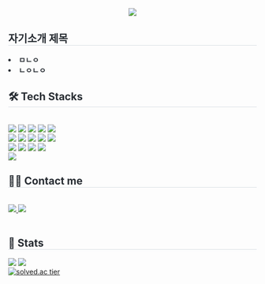 <div align= "center">
    <img src="https://capsule-render.vercel.app/api?type=waving&color=gradient&height=180&text=Hello&animation=scaleIn&fontColor=ffffff&fontSize=60" />
    </div>
    <div style="text-align: left;"> 
    <h2 style="border-bottom: 1px solid #d8dee4; color: #282d33;"> 자기소개 제목 </h2>  
    <div style="font-weight: 700; font-size: 15px; text-align: left; color: #282d33;"> <li> ㅁㄴㅇ</li><li> ㄴㅇㄴㅇ </div> 
    </div>
    <div style="text-align: left;">
    <h2 style="border-bottom: 1px solid #d8dee4; color: #282d33;"> 🛠️ Tech Stacks </h2> <br> 
    <div style="margin: ; text-align: left;" "text-align: left;"> <img src="https://img.shields.io/badge/Android-3DDC84?style=for-the-badge&logo=Android&logoColor=white">
          <img src="https://img.shields.io/badge/C-A8B9CC?style=for-the-badge&logo=C&logoColor=white">
          <img src="https://img.shields.io/badge/CSS3-1572B6?style=for-the-badge&logo=CSS3&logoColor=white">
          <img src="https://img.shields.io/badge/Docker-2496ED?style=for-the-badge&logo=Docker&logoColor=white">
          <img src="https://img.shields.io/badge/Expo-000020?style=for-the-badge&logo=Expo&logoColor=white">
          <br/><img src="https://img.shields.io/badge/Figma-F24E1E?style=for-the-badge&logo=Figma&logoColor=white">
          <img src="https://img.shields.io/badge/Java-007396?style=for-the-badge&logo=Java&logoColor=white">
          <img src="https://img.shields.io/badge/Javascript-F7DF1E?style=for-the-badge&logo=Javascript&logoColor=white">
          <img src="https://img.shields.io/badge/Linux-FCC624?style=for-the-badge&logo=Linux&logoColor=white">
          <img src="https://img.shields.io/badge/MySQL-4479A1?style=for-the-badge&logo=MySQL&logoColor=white">
          <br/><img src="https://img.shields.io/badge/Node.js-339933?style=for-the-badge&logo=Node.js&logoColor=white">
          <img src="https://img.shields.io/badge/Oracle-F80000?style=for-the-badge&logo=Oracle&logoColor=white">
          <img src="https://img.shields.io/badge/ReactNative-61DAFB?style=for-the-badge&logo=React&logoColor=white">
          <img src="https://img.shields.io/badge/React-61DAFB?style=for-the-badge&logo=React&logoColor=white">
          <br/><img src="https://img.shields.io/badge/Spring-6DB33F?style=for-the-badge&logo=Spring&logoColor=white">
          </div>
    </div>
    <div style="text-align: left;">
    <h2 style="border-bottom: 1px solid #d8dee4; color: #282d33;"> 🧑‍💻 Contact me </h2> <br> 
    <div style="text-align: left;"> <a href=https://www.notion.so/20144503729780f8af40d0534a52aedb> <img src="https://img.shields.io/badge/Notion-000000?style=for-the-badge&logo=Notion&logoColor=white&link=https://www.notion.so/20144503729780f8af40d0534a52aedb"> </a>
         <a href=mailto:captainlove47@gmail.com> <img src="https://img.shields.io/badge/Gmail-EA4335?style=for-the-badge&logo=Gmail&logoColor=white&link=mailto:captainlove47@gmail.com"> </a>
          </div>  <br> 
    <div style="text-align: left;">  </div> 
    </div>
    <div style="text-align: left;"> 
    <h2 style="border-bottom: 1px solid #d8dee4; color: #282d33;"> 🏅 Stats </h2> <div style="text-align: left;"> <img src="https://github-readme-stats.vercel.app/api?username=yechan47&show_icons=true&theme=tokyonight"/>
<img src="https://github-readme-stats.vercel.app/api/top-langs/?username=yechan47&layout=compact"/>
        <br/>
        <a href="https://solved.ac/profile/yechan47">
            <img src="http://mazassumnida.wtf/api/v2/generate_badge?boj=xlansis438" alt="solved.ac tier"/>
        </a>
 </div>
    </div>
    
